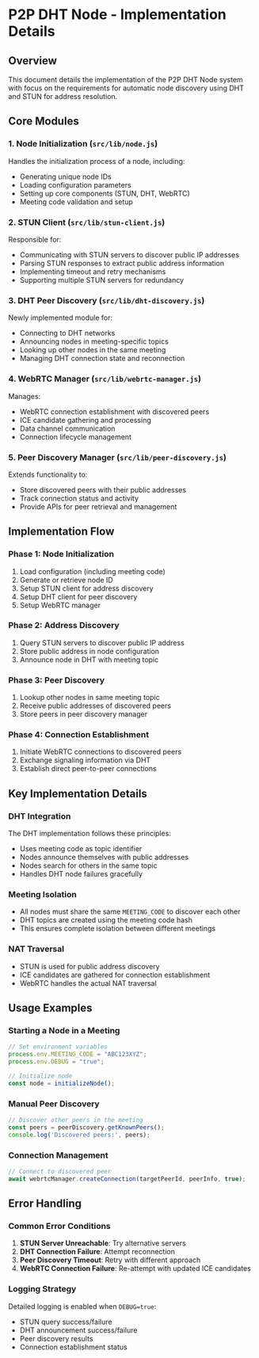 # P2P DHT Node - Implementation Details

## Overview

This document details the implementation of the P2P DHT Node system with focus on the requirements for automatic node discovery using DHT and STUN for address resolution.

## Core Modules

### 1. Node Initialization (`src/lib/node.js`)

Handles the initialization process of a node, including:
- Generating unique node IDs
- Loading configuration parameters
- Setting up core components (STUN, DHT, WebRTC)
- Meeting code validation and setup

### 2. STUN Client (`src/lib/stun-client.js`)

Responsible for:
- Communicating with STUN servers to discover public IP addresses
- Parsing STUN responses to extract public address information
- Implementing timeout and retry mechanisms
- Supporting multiple STUN servers for redundancy

### 3. DHT Peer Discovery (`src/lib/dht-discovery.js`)

Newly implemented module for:
- Connecting to DHT networks
- Announcing nodes in meeting-specific topics
- Looking up other nodes in the same meeting
- Managing DHT connection state and reconnection

### 4. WebRTC Manager (`src/lib/webrtc-manager.js`)

Manages:
- WebRTC connection establishment with discovered peers
- ICE candidate gathering and processing
- Data channel communication
- Connection lifecycle management

### 5. Peer Discovery Manager (`src/lib/peer-discovery.js`)

Extends functionality to:
- Store discovered peers with their public addresses
- Track connection status and activity
- Provide APIs for peer retrieval and management

## Implementation Flow

### Phase 1: Node Initialization
1. Load configuration (including meeting code)
2. Generate or retrieve node ID
3. Setup STUN client for address discovery
4. Setup DHT client for peer discovery
5. Setup WebRTC manager

### Phase 2: Address Discovery
1. Query STUN servers to discover public IP address
2. Store public address in node configuration
3. Announce node in DHT with meeting topic

### Phase 3: Peer Discovery
1. Lookup other nodes in same meeting topic
2. Receive public addresses of discovered peers
3. Store peers in peer discovery manager

### Phase 4: Connection Establishment
1. Initiate WebRTC connections to discovered peers
2. Exchange signaling information via DHT
3. Establish direct peer-to-peer connections

## Key Implementation Details

### DHT Integration
The DHT implementation follows these principles:
- Uses meeting code as topic identifier
- Nodes announce themselves with public addresses
- Nodes search for others in the same topic
- Handles DHT node failures gracefully

### Meeting Isolation
- All nodes must share the same `MEETING_CODE` to discover each other
- DHT topics are created using the meeting code hash
- This ensures complete isolation between different meetings

### NAT Traversal
- STUN is used for public address discovery
- ICE candidates are gathered for connection establishment
- WebRTC handles the actual NAT traversal

## Usage Examples

### Starting a Node in a Meeting
```javascript
// Set environment variables
process.env.MEETING_CODE = "ABC123XYZ";
process.env.DEBUG = "true";

// Initialize node
const node = initializeNode();
```

### Manual Peer Discovery
```javascript
// Discover other peers in the meeting
const peers = peerDiscovery.getKnownPeers();
console.log('Discovered peers:', peers);
```

### Connection Management
```javascript
// Connect to discovered peer
await webrtcManager.createConnection(targetPeerId, peerInfo, true);
```

## Error Handling

### Common Error Conditions
1. **STUN Server Unreachable**: Try alternative servers
2. **DHT Connection Failure**: Attempt reconnection
3. **Peer Discovery Timeout**: Retry with different approach
4. **WebRTC Connection Failure**: Re-attempt with updated ICE candidates

### Logging Strategy
Detailed logging is enabled when `DEBUG=true`:
- STUN query success/failure
- DHT announcement success/failure
- Peer discovery results
- Connection establishment status